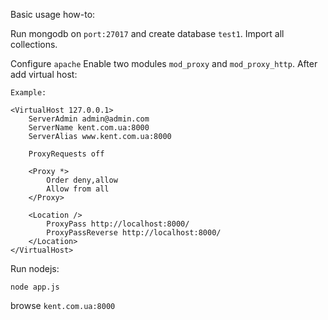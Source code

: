 Basic usage how-to:

Run mongodb on `port:27017` and create database `test1`. Import all collections.

Configure `apache`
Enable two modules `mod_proxy` and `mod_proxy_http`. After add virtual host:

```
Example:

<VirtualHost 127.0.0.1>
    ServerAdmin admin@admin.com
    ServerName kent.com.ua:8000
    ServerAlias www.kent.com.ua:8000
 
    ProxyRequests off
 
    <Proxy *>
        Order deny,allow
        Allow from all
    </Proxy>
 
    <Location />
        ProxyPass http://localhost:8000/
        ProxyPassReverse http://localhost:8000/
    </Location>
</VirtualHost>

```
Run nodejs:

```
node app.js

```
browse `kent.com.ua:8000`

